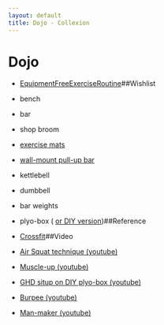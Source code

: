 ```yaml
---
layout: default
title: Dojo - Collexion
---
```


# Dojo

* [EquipmentFreeExerciseRoutine](equipmentfreeexerciseroutine)##Wishlist


* bench

* bar

* shop broom

* [exercise mats](http://amzn.to/kMSrY5)

* [wall-mount pull-up bar](http://amzn.to/jfJBoB)

* kettlebell

* dumbbell

* bar weights

* plyo-box (
[or DIY version](http://bit.ly/kkF3dB))##Reference


* [Crossfit](http://crossfit.com)##Video


* [Air Squat technique (youtube)](http://www.youtube.com/watch?v=iOdwETDQXCw)

* [Muscle-up (youtube)](http://www.youtube.com/watch?v=V08KkYdumXk)

* [GHD situp on DIY plyo-box (youtube)](http://www.youtube.com/watch?v=fJ-B1UVAarc)

* [Burpee (youtube)](http://www.youtube.com/watch?v=c_Dq_NCzj8M)

* [Man-maker (youtube)](http://www.youtube.com/watch?v=3AUPpOPWFUQ)